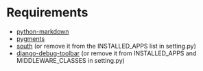 Requirements
============

* [python-markdown](http://pypi.python.org/pypi/Markdown)
* [pygments](http://pygments.org/)
* [south](http://south.aeracode.org) (or remove it from the INSTALLED_APPS list in setting.py)
* [django-debug-toolbar](https://github.com/django-debug-toolbar/django-debug-toolbar) (or remove it from INSTALLED\_APPS and MIDDLEWARE_CLASSES in setting.py)
